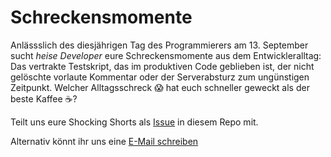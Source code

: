 # Schreckensmomente

Anlässslich des diesjährigen Tag des Programmierers am 13. September sucht _heise Developer_ eure Schreckensmomente aus dem Entwickleralltag: Das vertrakte Testskript, das im produktiven Code geblieben ist, der nicht gelöschte vorlaute Kommentar oder der Serverabsturz zum ungünstigen Zeitpunkt. Welcher Alltagsschreck 😱 hat euch schneller geweckt als der beste Kaffee ☕?

Teilt uns eure Shocking Shorts als <a href="https://github.com/ix-magazin/ShockingShorts/issues">Issue</a> in diesem Repo mit.

Alternativ könnt ihr uns eine <a href="mailto:developer@heise.de?subject=Shocking%20Shorts">E-Mail schreiben</a>
